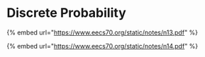 # Discrete Probability

{% embed url="https://www.eecs70.org/static/notes/n13.pdf" %}

{% embed url="https://www.eecs70.org/static/notes/n14.pdf" %}



